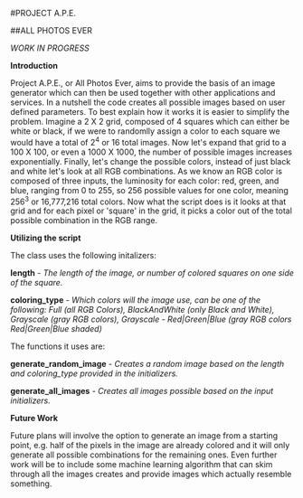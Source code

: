 #PROJECT A.P.E.

##ALL PHOTOS EVER

_WORK IN PROGRESS_

**Introduction**

Project A.P.E., or All Photos Ever, aims to provide the basis of an image generator which can then be used together with other applications and services. In a nutshell the code creates all possible images based on user defined parameters. To best explain how it works it is easier to simplify the problem. Imagine a 2 X 2 grid, composed of 4 squares which can either be white or black, if we were to randomlly assign a color to each square we would have a total of 2<sup>4</sup> or 16 total images. Now let's expand that grid to a 100 X 100, or even a 1000 X 1000, the number of possible images increases exponentially. Finally, let's change the possible colors, instead of just black and white let's look at all RGB combinations. As we know an RGB color is composed of three inputs, the luminosity for each color: red, green, and blue, ranging from 0 to 255, so 256 possible values for one color, meaning 256<sup>3</sup> or 16,777,216 total colors. Now what the script does is it looks at that grid and for each pixel or 'square' in the grid, it picks a color out of the total possible combination in the RGB range.

**Utilizing the script**

The class uses the following initalizers:

**length** - _The length of the image, or number of colored squares on one side of the square._

**coloring_type** - _Which colors will the image use, can be one of the following: Full (all RGB Colors), BlackAndWhite (only Black and White), Grayscale (gray RGB colors), Grayscale - Red|Green|Blue (gray RGB colors Red|Green|Blue shaded)_


The functions it uses are:

**generate_random_image** - _Creates a random image based on the length and coloring_type provided in the initializers._

**generate_all_images** - _Creates all images possible based on the input initializers._


**Future Work**

Future plans will involve the option to generate an image from a starting point, e.g. half of the pixels in the image are already colored and it will only generate all possible combinations for the remaining ones. Even further work will be to include some machine learning algorithm that can skim through all the images creates and provide images which actually resemble something.